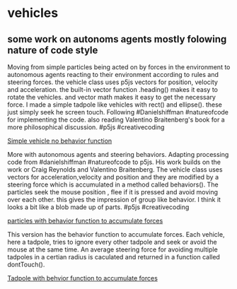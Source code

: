 # vehicles
## some work on autonoms agents mostly folowing nature of code style


Moving from simple particles being acted on by forces in the environment to autonomous agents reacting to their environment according to rules and steering forces. the vehicle class uses p5js vectors for position, velocity and acceleration. the built-in vector function .heading() makes it easy to rotate the vehicles. and vector math makes it easy to get the necessary force. I made a simple tadpole like vehicles with rect() and ellipse(). these just simply seek he screen touch. Following #Danielshiffman #natureofcode for implementing the code. also reading Valentino Braitenberg's book for a more philosophical discussion. #p5js #creativecoding

[Simple vehicle no behavior function](https://editor.p5js.org/greggelong/present/cwjYbjhu9)

More with autonomous agents and steering behaviors. Adapting processing code from #danielshiffman #natureofcode to p5js. His work builds on the work or Craig Reynolds and Valentino Braitenberg. The vehicle class uses vectors for acceleration,velocity and position and they are modified by a steering force which is accumulated in a method called behaviors(). The particles seek the mouse position , flee if it is pressed and avoid moving over each other. this gives the impression of group like behavior. I think it looks a bit like a blob made up of parts. #p5js #creativecoding

[particles with behavior function to accumulate forces](https://editor.p5js.org/greggelong/present/PKJxeOjtN)

This version has the behavior function to accumulate forces. Each vehicle, here a tadpole, tries to ignore every other tadpole and seek or avoid the mouse at the same time. An average steering force for avoiding multiple tadpoles  in a certian radius is  caculated and returned in a function called dontTouch().  

[Tadpole with behvior function to accumulate forces](https://editor.p5js.org/greggelong/present/vskdpXk3k)
